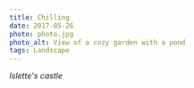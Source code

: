 ```yaml
---
title: Chilling
date: 2017-05-26
photo: photo.jpg
photo_alt: View of a cozy garden with a pond
tags: Landscape
---
```


_Islette's castle_
